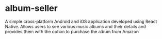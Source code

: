 # album-seller
A simple cross-platform Android and iOS application developed using React Native. Allows users to see various music albums and their details and provides them with the option to purchase the album from Amazon
